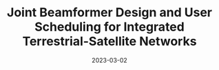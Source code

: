 ---
title: "Joint Beamformer Design and User Scheduling for Integrated Terrestrial-Satellite Networks"
authors:
- Hao Dong
- Cunqing Hua
- Lingya Liu
- Wenchao Xu
- Song Guo
- Rahim Tafazolli

date: "2023-03-02"
# doi: "10.1109/TNSE.2022.3141728"

# Publication type.
# 1 = Conference paper; 2 = Journal article;
# 3 = Preprint Paper; 4 = Report; 5 = Book; 6 = Book section;
# 7 = Thesis; 8 = Patent
publication_types: ["2"]

# Publication name and optional abbreviated publication name.
publication: IEEE Transactions on Wireless Communications (TWC) (CCF-A)
#publication_short: "TCOM (CCF-B)"

# url_pdf: https://ieeexplore.ieee.org/abstract/document/9676470
# url_code: ''
# url_dataset: ''
# url_poster: ''
# url_project: ''
# url_slides: ''
# url_video: ''

---